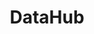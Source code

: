 ---
blog: http://datahub.io/blog
codehost: https://github.com/datasets
images:
- datahub-ar21.svg
- datahub-icon.svg
logohandle: datahub
sort: datahub
tags:
- data
title: DataHub
website: http://datahub.io/
---